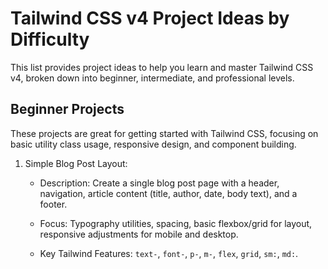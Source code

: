 # Tailwind CSS v4 Project Ideas by Difficulty
This list provides project ideas to help you learn and master Tailwind CSS v4, broken down into beginner, intermediate, and professional levels.

## Beginner Projects
These projects are great for getting started with Tailwind CSS, focusing on basic utility class usage, responsive design, and component building.

1. Simple Blog Post Layout:

    * Description: Create a single blog post page with a header, navigation, article content (title, author, date, body text), and a footer.

    * Focus: Typography utilities, spacing, basic flexbox/grid for layout, responsive adjustments for mobile and desktop.

    * Key Tailwind Features: ```text-```, ```font-```, ```p-```, ```m-```, ```flex```, ```grid```, ```sm:```, ```md:```.

